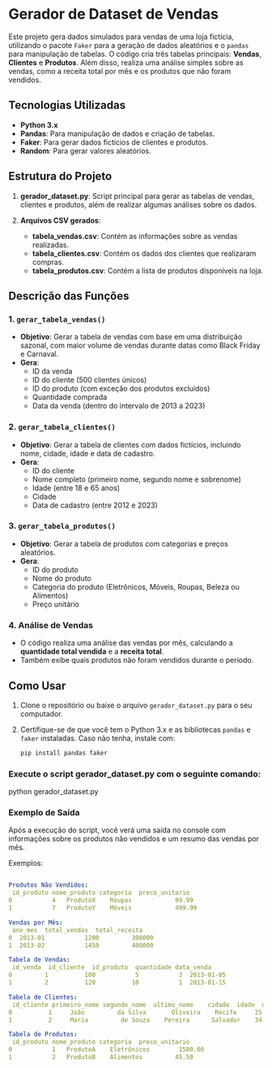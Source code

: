 # Gerador de Dataset de Vendas

Este projeto gera dados simulados para vendas de uma loja fictícia, utilizando o pacote `Faker` para a geração de dados aleatórios e o `pandas` para manipulação de tabelas. O código cria três tabelas principais: **Vendas**, **Clientes** e **Produtos**. Além disso, realiza uma análise simples sobre as vendas, como a receita total por mês e os produtos que não foram vendidos.

## Tecnologias Utilizadas

- **Python 3.x**
- **Pandas**: Para manipulação de dados e criação de tabelas.
- **Faker**: Para gerar dados fictícios de clientes e produtos.
- **Random**: Para gerar valores aleatórios.

## Estrutura do Projeto

1. **gerador_dataset.py**: Script principal para gerar as tabelas de vendas, clientes e produtos, além de realizar algumas análises sobre os dados.
   
2. **Arquivos CSV gerados**:
    - **tabela_vendas.csv**: Contém as informações sobre as vendas realizadas.
    - **tabela_clientes.csv**: Contém os dados dos clientes que realizaram compras.
    - **tabela_produtos.csv**: Contém a lista de produtos disponíveis na loja.

## Descrição das Funções

### 1. `gerar_tabela_vendas()`
   - **Objetivo**: Gerar a tabela de vendas com base em uma distribuição sazonal, com maior volume de vendas durante datas como Black Friday e Carnaval.
   - **Gera**: 
     - ID da venda
     - ID do cliente (500 clientes únicos)
     - ID do produto (com exceção dos produtos excluídos)
     - Quantidade comprada
     - Data da venda (dentro do intervalo de 2013 a 2023)

### 2. `gerar_tabela_clientes()`
   - **Objetivo**: Gerar a tabela de clientes com dados fictícios, incluindo nome, cidade, idade e data de cadastro.
   - **Gera**:
     - ID do cliente
     - Nome completo (primeiro nome, segundo nome e sobrenome)
     - Idade (entre 18 e 65 anos)
     - Cidade
     - Data de cadastro (entre 2012 e 2023)

### 3. `gerar_tabela_produtos()`
   - **Objetivo**: Gerar a tabela de produtos com categorias e preços aleatórios.
   - **Gera**:
     - ID do produto
     - Nome do produto
     - Categoria do produto (Eletrônicos, Móveis, Roupas, Beleza ou Alimentos)
     - Preço unitário

### 4. **Análise de Vendas**
   - O código realiza uma análise das vendas por mês, calculando a **quantidade total vendida** e a **receita total**.
   - Também exibe quais produtos não foram vendidos durante o período.

## Como Usar

1. Clone o repositório ou baixe o arquivo `gerador_dataset.py` para o seu computador.
2. Certifique-se de que você tem o Python 3.x e as bibliotecas `pandas` e `faker` instaladas. Caso não tenha, instale com:
   
   ```bash
   pip install pandas faker


### Execute o script gerador_dataset.py com o seguinte comando:

python gerador_dataset.py

### Exemplo de Saída
Após a execução do script, você verá uma saída no console com informações sobre os produtos não vendidos e um resumo das vendas por mês.

Exemplos:
  ```yaml

Produtos Não Vendidos:
   id_produto nome_produto categoria  preco_unitario
0           4   ProdutoX    Roupas            99.99
1           7   ProdutoY    Móveis            499.99

Vendas por Mês:
   ano_mes  total_vendas  total_receita
0  2013-01           1200         300000
1  2013-02           1450         400000

Tabela de Vendas:
   id_venda  id_cliente  id_produto  quantidade data_venda
0         1          100           5           3  2013-01-05
1         2          120          10           1  2013-01-15

Tabela de Clientes:
   id_cliente primeiro_nome segundo_nome  ultimo_nome    cidade  idade  data_cadastro
0          1     João         da Silva       Oliveira    Recife     25     2015-07-12
1          2     Maria         de Souza    Pereira      Salvador    34     2018-03-22

Tabela de Produtos:
   id_produto nome_produto categoria  preco_unitario
0           1   ProdutoA    Eletrônicos        1500.00
1           2   ProdutoB    Alimentos         45.50




















